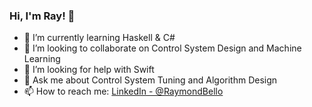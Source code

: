 ### Hi, I'm Ray! 👋
- 🌱 I’m currently learning Haskell & C#
- 👯 I’m looking to collaborate on Control System Design and Machine Learning
- 🤔 I’m looking for help with Swift
- 💬 Ask me about Control System Tuning and Algorithm Design 
- 📫 How to reach me:  [LinkedIn - @RaymondBello](https://www.linkedin.com/in/raymond-b-488916189/) 


